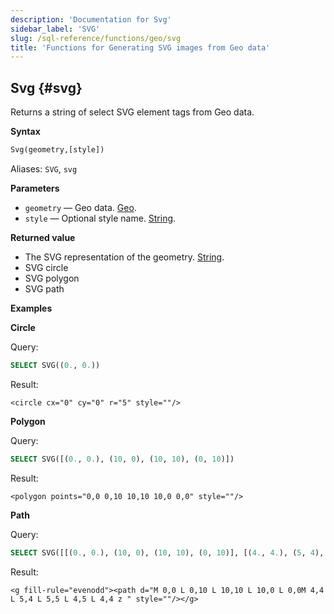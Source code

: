 ```yaml
---
description: 'Documentation for Svg'
sidebar_label: 'SVG'
slug: /sql-reference/functions/geo/svg
title: 'Functions for Generating SVG images from Geo data'
---
```


## Svg {#svg}

Returns a string of select SVG element tags from Geo data.

**Syntax**

```sql
Svg(geometry,[style])
```

Aliases: `SVG`, `svg`

**Parameters**

- `geometry` — Geo data. [Geo](../../data-types/geo).
- `style` — Optional style name. [String](../../data-types/string).

**Returned value**

- The SVG representation of the geometry. [String](../../data-types/string).
- SVG circle
- SVG polygon
- SVG path

**Examples**

**Circle**

Query:

```sql
SELECT SVG((0., 0.))
```

Result:

```response
<circle cx="0" cy="0" r="5" style=""/>
```

**Polygon**

Query:

```sql
SELECT SVG([(0., 0.), (10, 0), (10, 10), (0, 10)])
```

Result:

```response
<polygon points="0,0 0,10 10,10 10,0 0,0" style=""/>
```

**Path**

Query:

```sql
SELECT SVG([[(0., 0.), (10, 0), (10, 10), (0, 10)], [(4., 4.), (5, 4), (5, 5), (4, 5)]])
```

Result:

```response
<g fill-rule="evenodd"><path d="M 0,0 L 0,10 L 10,10 L 10,0 L 0,0M 4,4 L 5,4 L 5,5 L 4,5 L 4,4 z " style=""/></g>
```
